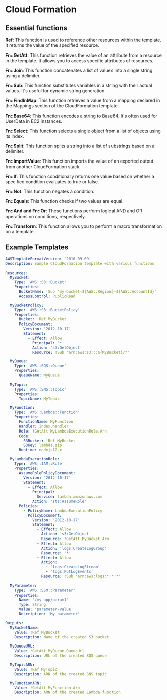 # Cloud Formation


## Essential functions
**Ref**: This function is used to reference other resources within the template. It returns the value of the specified resource.

**Fn::GetAtt**: This function retrieves the value of an attribute from a resource in the template. It allows you to access specific attributes of resources.

**Fn::Join**: This function concatenates a list of values into a single string using a delimiter.

**Fn::Sub**: This function substitutes variables in a string with their actual values. It's useful for dynamic string generation.

**Fn::FindInMap**: This function retrieves a value from a mapping declared in the Mappings section of the CloudFormation template.

**Fn::Base64**: This function encodes a string to Base64. It's often used for UserData in EC2 instances.

**Fn::Select**: This function selects a single object from a list of objects using its index.

**Fn::Split**: This function splits a string into a list of substrings based on a delimiter.

**Fn::ImportValue**: This function imports the value of an exported output from another CloudFormation stack.

**Fn::If**: This function conditionally returns one value based on whether a specified condition evaluates to true or false.

**Fn::Not**: This function negates a condition.

**Fn::Equals**: This function checks if two values are equal.

**Fn::And and Fn::Or**: These functions perform logical AND and OR operations on conditions, respectively.

**Fn::Transform**: This function allows you to perform a macro transformation on a template.

## Example Templates

```yaml
AWSTemplateFormatVersion: '2010-09-09'
Description: Sample CloudFormation template with various functions

Resources:
  MyBucket:
    Type: 'AWS::S3::Bucket'
    Properties:
      BucketName: !Sub 'my-bucket-${AWS::Region}-${AWS::AccountId}'
      AccessControl: PublicRead

  MyBucketPolicy:
    Type: 'AWS::S3::BucketPolicy'
    Properties:
      Bucket: !Ref MyBucket
      PolicyDocument:
        Version: '2012-10-17'
        Statement:
          - Effect: Allow
            Principal: '*'
            Action: 's3:GetObject'
            Resource: !Sub 'arn:aws:s3:::${MyBucket}/*'

  MyQueue:
    Type: 'AWS::SQS::Queue'
    Properties:
      QueueName: MyQueue

  MyTopic:
    Type: 'AWS::SNS::Topic'
    Properties:
      TopicName: MyTopic

  MyFunction:
    Type: 'AWS::Lambda::Function'
    Properties:
      FunctionName: MyFunction
      Handler: index.handler
      Role: !GetAtt MyLambdaExecutionRole.Arn
      Code:
        S3Bucket: !Ref MyBucket
        S3Key: lambda.zip
      Runtime: nodejs12.x

  MyLambdaExecutionRole:
    Type: 'AWS::IAM::Role'
    Properties:
      AssumeRolePolicyDocument:
        Version: '2012-10-17'
        Statement:
          - Effect: Allow
            Principal:
              Service: lambda.amazonaws.com
            Action: 'sts:AssumeRole'
      Policies:
        - PolicyName: LambdaExecutionPolicy
          PolicyDocument:
            Version: '2012-10-17'
            Statement:
              - Effect: Allow
                Action: 's3:GetObject'
                Resource: !GetAtt MyBucket.Arn
              - Effect: Allow
                Action: 'logs:CreateLogGroup'
                Resource: '*'
              - Effect: Allow
                Action:
                  - 'logs:CreateLogStream'
                  - 'logs:PutLogEvents'
                Resource: !Sub 'arn:aws:logs:*:*:*'
  
  MyParameter:
    Type: 'AWS::SSM::Parameter'
    Properties:
      Name: '/my-app/param1'
      Type: String
      Value: 'parameter-value'
      Description: 'My parameter'

Outputs:
  MyBucketName:
    Value: !Ref MyBucket
    Description: Name of the created S3 bucket

  MyQueueURL:
    Value: !GetAtt MyQueue.QueueUrl
    Description: URL of the created SQS queue

  MyTopicARN:
    Value: !Ref MyTopic
    Description: ARN of the created SNS topic

  MyFunctionARN:
    Value: !GetAtt MyFunction.Arn
    Description: ARN of the created Lambda function

```